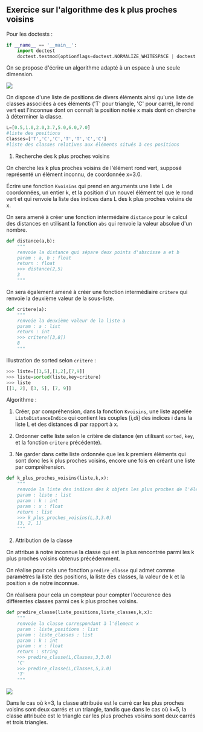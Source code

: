 ## Exercice sur l'algorithme des k plus proches voisins

Pour les doctests :

```python
if __name__ == '__main__':
    import doctest
    doctest.testmod(optionflags=doctest.NORMALIZE_WHITESPACE | doctest.ELLIPSIS, verbose=True)
```

On se propose d'écrire un algorithme adapté à un espace à une seule dimension.

<img src="assets/plus_proche_voisins.png">

On dispose d'une liste de positions de divers éléments ainsi qu'une liste de classes associées à ces éléments ('T' pour triangle, 'C' pour carré), le rond vert est l'inconnue dont on connaît la position notée x mais dont on cherche à déterminer la classe.

```python
L=[0.5,1.0,2.0,3.7,5.0,6.0,7.0]
#liste des positions
Classes=['T','C','C','T','T','C','C']
#liste des classes relatives aux éléments situés à ces positions
```

1. Recherche des k plus proches voisins

On cherche les k plus proches voisins de l'élément rond vert, supposé représenté un élément inconnu, de coordonnée x=3.0.

Écrire une fonction `Kvoisins` qui prend en arguments une liste L de coordonnées, un entier k, et la position d'un nouvel élément tel que le rond vert et qui renvoie la liste des indices dans L des k plus proches voisins de x.

On sera amené à créer une fonction intermédaire `distance` pour le calcul des distances en utilisant la fonction `abs` qui renvoie la valeur absolue d'un nombre.

```python
def distance(a,b):
    """
    renvoie la distance qui sépare deux points d'abscisse a et b
    param : a, b : float
    return : float
    >>> distance(2,5)
    3
    """
```

On sera également amené à créer une fonction intermédiaire `critere` qui renvoie la deuxième valeur de la sous-liste.

```python
def critere(a):
    """
    renvoie la deuxième valeur de la liste a
    param : a : list
    return : int
    >>> critere([3,8])
    8
    """
```

Illustration de sorted selon `critere` :

```python 
>>> liste=[[3,5],[1,2],[7,9]]
>>> liste=sorted(liste,key=critere)
>>> liste
[[1, 2], [3, 5], [7, 9]]
```

Algorithme : 

1) Créer, par compréhension, dans la fonction `Kvoisins`, une liste appelée `ListeDistanceIndice` qui contient les couples [i,di] des indices i dans la liste L et des distances di par rapport à x.

2) Ordonner cette liste selon le critère de distance (en utilisant `sorted`, `key`, et la fonction `critere` précédente).

3) Ne garder dans cette liste ordonnée que les k premiers éléments qui sont donc les k plus proches voisins, encore une fois en créant une liste par compréhension.


```python
def k_plus_proches_voisins(liste,k,x):
    """
    renvoie la liste des indices des k objets les plus proches de l'élément d'abscisse x
    param : liste : list
    param : k : int
    param : x : float
    return : list
    >>> k_plus_proches_voisins(L,3,3.0)
    [3, 2, 1]
    """
```

2. Attribution de la classe

On attribue à notre inconnue la classe qui est la plus rencontrée parmi les k plus proches voisins obtenus précédemment.

On réalise pour cela une fonction `predire_classe` qui admet comme paramètres la liste des positions, la liste des classes, la valeur de k et la position x de notre inconnue.

On réalisera pour cela un compteur pour compter l'occurence des différentes classes parmi ces k plus proches voisins.

```python
def predire_classe(liste_positions,liste_classes,k,x):
    """
    renvoie la classe correspondant à l'élement x
    param : liste_positions : list
    param : liste_classes : list
    param : k : int
    param : x : float
    return : string
    >>> predire_classe(L,Classes,3,3.0)
    'C'
    >>> predire_classe(L,Classes,5,3.0)
    'T'    
    """
```

<img src="assets/plus_proche_voisins_classe.png">

Dans le cas où k=3, la classe attribuée est le carré car les plus proches voisins sont deux carrés et un triangle,  tandis que dans le cas où k=5, la classe attribuée est le triangle car les plus proches voisins sont deux carrés et trois triangles.




